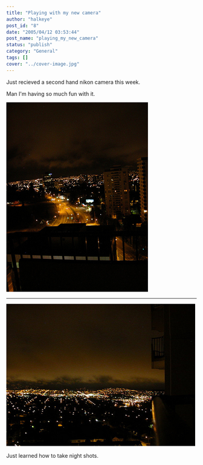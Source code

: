 ```yaml
---
title: "Playing with my new camera"
author: "halkeye"
post_id: "8"
date: "2005/04/12 03:53:44"
post_name: "playing_my_new_camera"
status: "publish"
category: "General"
tags: []
cover: "../cover-image.jpg"
---
```


Just recieved a second hand nikon camera this week.  

Man I'm having so much fun with it.

![](4200444579_6a8a271ae1.jpg)  

---  

![](4201198294_64272acbca.jpg)

Just learned how to take night shots.
